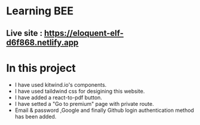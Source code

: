 # Learning BEE

## Live site : https://eloquent-elf-d6f868.netlify.app


# In this project
- I have used kitwind.io's components.
- I have used taildwind css for desigining  this website.
- I have added a react-to-pdf button.
- I have setted a "Go to premium" page with private route.
- Email & password ,Google and finally Github login authentication method has been added.